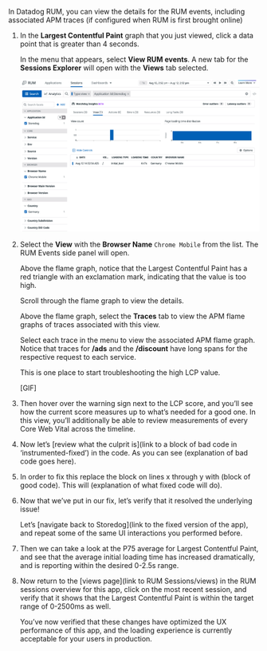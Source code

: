 In Datadog RUM, you can view the details for the RUM events, including associated APM traces (if configured when RUM is first brought online)

1. In the **Largest Contentful Paint** graph that you just viewed, click a data point that is greater than 4 seconds.

    In the menu that appears, select **View RUM events**. A new tab for the **Sessions Explorer** will open with the **Views** tab selected.

    ![highlcp-sessionview](assets/highlcp-sessionview.png)

5. Select the **View** with the **Browser Name** `Chrome Mobile` from the list. The RUM Events side panel will open.

    Above the flame graph, notice that the Largest Contentful Paint has a red triangle with an exclamation mark, indicating that the value is too high.

    Scroll through the flame graph to view the details. 

    Above the flame graph, select the **Traces** tab to view the APM flame graphs of traces associated with this view.

    Select each trace in the menu to view the associated APM flame graph. Notice that traces for **/ads** and the **/discount** have long spans for the respective request to each service.

    This is one place to start troubleshooting the high LCP value.

    [GIF]

4. Then hover over the warning sign next to the LCP score, and you’ll see how the current score measures up to what’s needed for a good one. In this view, you’ll additionally be able to review measurements of every Core Web Vital across the timeline.

5. Now let’s [review what the culprit is](link to a block of bad code in ‘instrumented-fixed’) in the code. As you can see (explanation of bad code goes here).

6. In order to fix this replace the block on lines x through y with (block of good code). This will (explanation of what fixed code will do).

7. Now that we’ve put in our fix, let’s verify that it resolved the underlying issue!

    Let’s [navigate back to Storedog](link to the fixed version of the app), and repeat some of the same UI interactions you performed before.

8. Then we can take a look at the P75 average for Largest Contentful Paint, and see that the average initial loading time has increased dramatically, and is reporting within the desired 0-2.5s range. 

9. Now return to the [views page](link to RUM Sessions/views) in the RUM sessions overview for this app, click on the most recent session, and verify that it shows that the Largest Contentful Paint is within the target range of 0-2500ms as well.

    You’ve now verified that these changes have optimized the UX performance of this app, and the loading experience is currently acceptable for your users in production.

